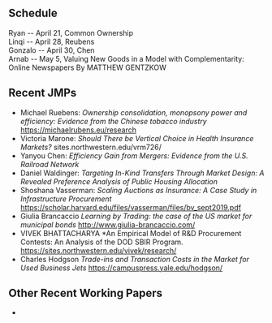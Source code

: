 ## Schedule

Ryan -- April 21, Common Ownership  
Linqi -- April 28, Reubens  
Gonzalo -- April 30, Chen   
Arnab -- May 5, Valuing New Goods in a Model with Complementarity: Online Newspapers By MATTHEW GENTZKOW  


## Recent JMPs

- Michael Ruebens: *Ownership consolidation, monopsony power and efficiency: Evidence from the Chinese tobacco industry* https://michaelrubens.eu/research
- Victoria Marone: *Should There be Vertical Choice in Health Insurance Markets?*  sites.northwestern.edu/vrm726/
- Yanyou Chen: *Efficiency Gain from Mergers: Evidence from the U.S. Railroad Network*
- Daniel Waldinger: *Targeting In-Kind Transfers Through Market Design: A Revealed Preference Analysis of Public Housing Allocation*
- Shoshana Vasserman: *Scaling Auctions as Insurance: A Case Study in Infrastructure Procurement* https://scholar.harvard.edu/files/vasserman/files/bv_sept2019.pdf
- Giulia Brancaccio *Learning by Trading: the case of the US market for municipal bonds* http://www.giulia-brancaccio.com/
- VIVEK BHATTACHARYA *An Empirical Model of R&D Procurement Contests: An Analysis of the DOD SBIR Program. https://sites.northwestern.edu/vivek/research/
- Charles Hodgson *Trade-ins and Transaction Costs in the Market for Used Business Jets* https://campuspress.yale.edu/hodgson/


## Other Recent Working Papers
- 
